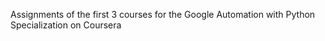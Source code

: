 Assignments of the first 3 courses for the Google Automation with Python Specialization on Coursera
